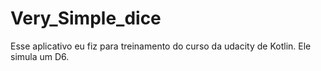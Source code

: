 # Very_Simple_dice
Esse aplicativo eu fiz para treinamento do curso da udacity de Kotlin. Ele simula um D6.
